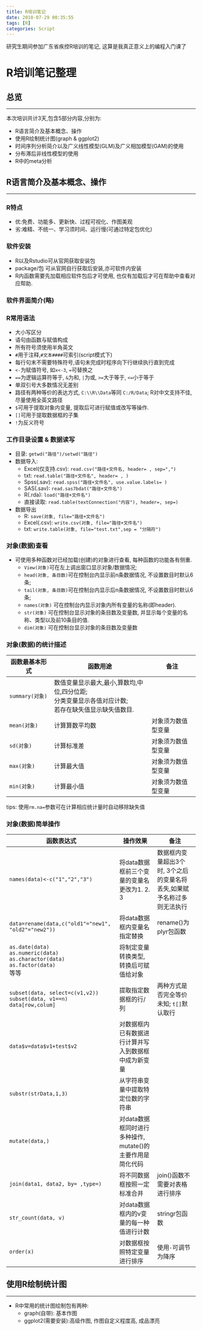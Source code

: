 ```yaml
---
title: R培训笔记
date: 2018-07-29 00:35:55
tags: [R]
categories: Script
---
```


研究生期间参加广东省疾控R培训的笔记, 这算是我真正意义上的编程入门课了

<!-- more -->

# R培训笔记整理

## 总览
***
本次培训共计3天,包含5部分内容,分别为:

- R语言简介及基本概念、操作
- 使用R绘制统计图(graph & ggplot2)
- 时间序列分析简介以及广义线性模型(GLM)及广义相加模型(GAM)的使用
- 分布滞后非线性模型的使用
- R中的meta分析

## R语言简介及基本概念、操作
***

### R特点

- 优:免费、功能多、更新快、过程可视化、作图美观
- 劣:难精、不统一、学习须时间、运行慢(可通过特定包优化)

### 软件安装

- R以及Rstudio可从官网获取安装包
- package/包 可从官网自行获取后安装,亦可软件内安装
- R内函数需要先加载相应软件包后才可使用, 也仅有加载后才可在帮助中查看对应帮助.

### 软件界面简介(略)

### R常用语法

- 大小写区分
- 语句由函数与赋值构成
- 所有符号须使用半角英文
- `#`用于注释,`#文本####`可索引(script模式下)
- 每行句末不需要特殊符号,语句未完成时程序向下行继续执行直到完成
- `<-`为赋值符号, 如`x<-3`, `=`可替换之
- `==`为逻辑运算符等于, `&`为和, `|`为或, `>=`大于等于, `<=`小于等于
- 单双引号大多数情况无差别
- 路径有两种等价的表达方式, `C:\\R\\Data`等同 `C:/R/Data`; R对中文支持不佳, 尽量使用全英文路径
- `$`可用于提取对象内变量, 提取后可进行赋值或改写等操作.
- `[]`可用于提取数据框的子集
- `!`为反义符号

### 工作目录设置 & 数据读写

- 目录:
`getwd("路径")/setwd("路径")`
- 数据导入:
    * Excel(仅支持.csv):
    `read.csv("路径+文件名, header= , sep=",")`
    * txt:
    `read.table("路径+文件名", header= , )`
    * Spss(.sav):
    `read.spss("路径+文件名", use.value.labels= )`
    * SAS(.sav):
    `read.sas7bdat("路径+文件名")`
    * R(.rda):
    `load("路径+文件名")`
    * 直接读取:
    `read.table(textConnection("内容"), header=, sep=)`
- 数据导出
    * R:
    `save(对象, file="路径+文件名")`
    * Excel(.csv):
    `write.csv(对象, file="路径+文件名")`
    * txt:
    `write.table(对象, file="test.txt",sep = "分隔符")`

### 对象(数据)查看

- 可使用多种函数对已经加载(创建)的对象进行查看, 每种函数的功能各有侧重.
    * `View(对象)`可在左上调出窗口显示对象/数据情况;
    * `head(对象, 条目数)`可在控制台内显示前n条数据情况, 不设置数目时默认6条;
    * `tail(对象, 条目数)`可在控制台内显示后n条数据情况, 不设置数目时默认6条;
    * `names(对象)` 可在控制台内显示对象内所有变量的名称(即header).
    * `str(对象)` 可在控制台显示对象的条目数及变量数, 并显示每个变量的名称、类型以及前10条目的值.
    * `dim(对象)` 可在控制台显示对象的条目数及变量数

### 对象(数据)的统计描述

函数最基本形式|函数用途|备注
-------------|-------------|------
`summary(对象)`|数值变量显示最大,最小,算数均,中位,四分位距;<br>分类变量显示各值对应计数; <br>若存在缺失值显示缺失值数目.|
`mean(对象)`|计算算数平均数|对象须为数值型变量
`sd(对象)`|计算标准差|对象须为数值型变量
`max(对象)`|计算最大值|对象须为数值型变量
`min(对象)`|计算最小值|对象须为数值型变量
tips: 使用`rm.na=`参数可在计算相应统计量时自动移除缺失值

### 对象(数据)简单操作

函数表达式|操作效果|备注
----------------|-------------|-------
`names(data)<-c("1","2","3")`|将data数据框前三个变量的变量名更改为1. 2. 3|数据框内变量超出3个时, 3个之后的变量名将丢失,如果赋予名称过多则无法执行
`data=rename(data,c("old1"="new1", "old2"="new2"))`|将data数据框内变量名指定替换|rename()为plyr包函数
`as.date(data)`<br>`as.numeric(data)`<br>`as.charactor(data)`<br>`as.factor(data)`<br>等等|将制定变量转换类型, 转换后可赋值给对象|
`subset(data, select=c(v1,v2))`<br>`subset(data, v1==n)`<br>`data[row,colum]`|提取指定数据框的行/列|两种方式是否完全等价未知; `t[]`默认取行
`data$v=data$v1+test$v2`|对数据框内已有数据进行计算并写入到数据框中成为新变量|
`substr(strData,1,3)`|从字符串变量中提取特定位数的字符串|
`mutate(data,)`|对data数据框同时进行多种操作, mutate()的主要作用是简化代码|
`join(data1, data2, by= ,type=)`|将不同数据框按照一定标准合并|join()函数不需要对表格进行排序
`str_count(data, v)`|对data数据框内的v变量的每一种值进行计数|stringr包函数
`order(x)`|对数据框按照特定变量进行排序|使用`-`可调节为降序

## 使用R绘制统计图

***
- R中常用的统计图绘制包有两种:
  * graph(自带): 基本作图
  * ggplot2(需要安装):高级作图, 作图自定义程度高, 成品漂亮
